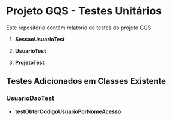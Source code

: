 
    

# Projeto GQS - Testes Unitários

Este repositório contém relatorio de testes do projeto GQS.

1. **SessaoUsuarioTest**

2. **UsuarioTest**

3. **ProjetoTest**

## Testes Adicionados em Classes Existente

### UsuarioDaoTest
- **testObterCodigoUsuarioPorNomeAcesso**
  


